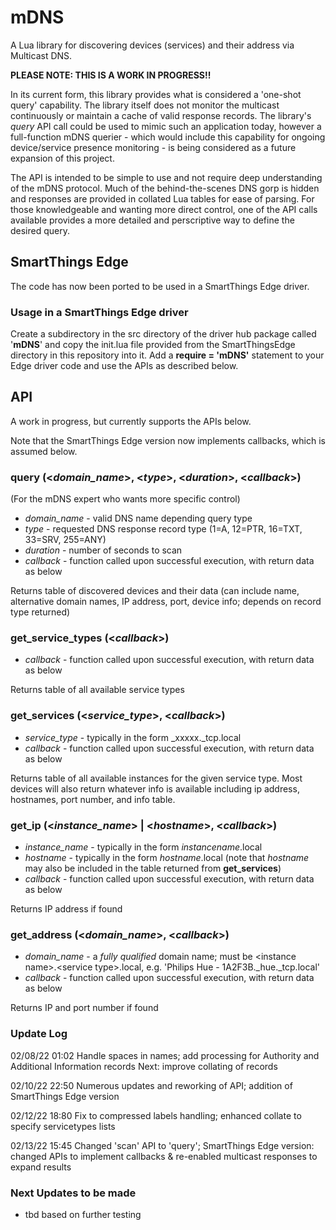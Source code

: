 # mDNS
A Lua library for discovering devices (services) and their address via Multicast DNS.

**PLEASE NOTE: THIS IS A WORK IN PROGRESS!!**

In its current form, this library provides what is considered a 'one-shot query' capability.  The library itself does not monitor the multicast continuously or maintain a cache of valid response records.  The library's *query* API call could be used to mimic such an application today, however a full-function mDNS querier - which would include this capability for ongoing device/service presence monitoring - is being considered as a future expansion of this project.

The API is intended to be simple to use and not require deep understanding of the mDNS protocol.  Much of the behind-the-scenes DNS gorp is hidden and responses are provided in collated Lua tables for ease of parsing.  For those knowledgeable and wanting more direct control, one of the API calls available provides a more detailed and perscriptive way to define the desired query.

## SmartThings Edge
The code has now been ported to be used in a SmartThings Edge driver.  

### Usage in a SmartThings Edge driver
Create a subdirectory in the src directory of the driver hub package called '**mDNS**' and copy the init.lua file provided from the SmartThingsEdge directory in this repository into it.  Add a **require = 'mDNS'** statement to your Edge driver code and use the APIs as described below.

## API
A work in progress, but currently supports the APIs below.

Note that the SmartThings Edge version now implements callbacks, which is assumed below.

### query (<*domain_name*>, <*type*>, <*duration*>, <*callback*>)

(For the mDNS expert who wants more specific control)

- *domain_name* - valid DNS name depending query type
- *type* - requested DNS response record type (1=A, 12=PTR, 16=TXT, 33=SRV, 255=ANY)
- *duration* - number of seconds to scan
- *callback* - function called upon successful execution, with return data as below

Returns table of discovered devices and their data (can include name, alternative domain names, IP address, port, device info; depends on record type returned)
  
 
### get_service_types (<*callback*>)

- *callback* - function called upon successful execution, with return data as below

Returns table of all available service types 
 
 
### get_services (<*service_type*>, <*callback*>)

- *service_type* - typically in the form \_xxxxx.\_tcp.local
- *callback* - function called upon successful execution, with return data as below

Returns table of all available instances for the given service type.  Most devices will also return whatever info is available including ip address, hostnames, port number, and info table.
 
 
### get_ip (<*instance_name*> | <*hostname*>, <*callback*>)

- *instance_name* - typically in the form *instancename*.local 
- *hostname* - typically in the form *hostname*.local   (note that *hostname* may also be included in the table returned from **get_services**) 
- *callback* - function called upon successful execution, with return data as below

Returns IP address if found
  
  
### get_address (<*domain_name*>, <*callback*>)

- *domain_name* - a *fully qualified* domain name; must be \<instance name\>.\<service type\>.local, e.g. 'Philips Hue - 1A2F3B.\_hue.\_tcp.local'
- *callback* - function called upon successful execution, with return data as below

Returns IP and port number if found


### Update Log
02/08/22 01:02    Handle spaces in names; add processing for Authority and Additional Information records
                  Next: improve collating of records

02/10/22 22:50    Numerous updates and reworking of API; addition of SmartThings Edge version

02/12/22 18:80    Fix to compressed labels handling; enhanced collate to specify servicetypes lists
  
02/13/22 15:45    Changed 'scan' API to 'query'; SmartThings Edge version: changed APIs to implement callbacks & re-enabled multicast responses to expand results

### Next Updates to be made
- tbd based on further testing

